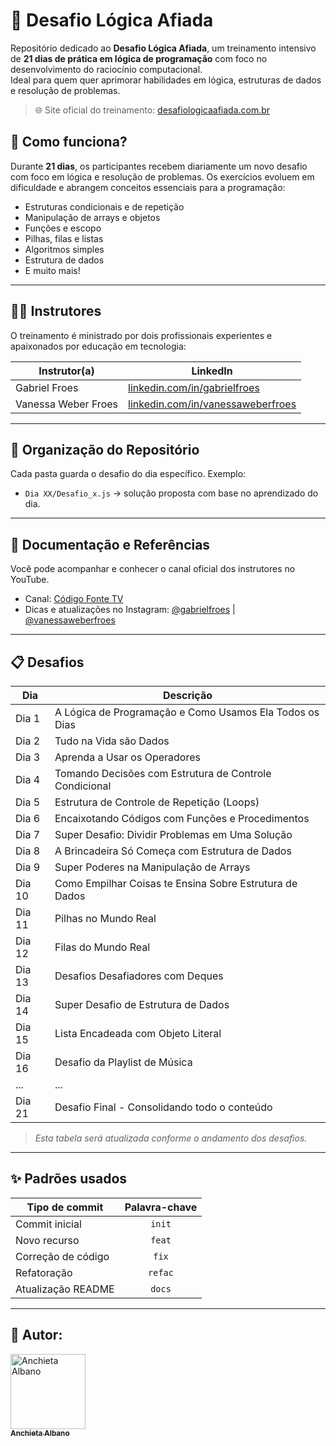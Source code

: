 # 🧠 Desafio Lógica Afiada

Repositório dedicado ao **Desafio Lógica Afiada**, um treinamento intensivo de **21 dias de prática em lógica de programação** com foco no desenvolvimento do raciocínio computacional.  
Ideal para quem quer aprimorar habilidades em lógica, estruturas de dados e resolução de problemas.

> 🌐 Site oficial do treinamento: [desafiologicaafiada.com.br](https://desafiologicaafiada.com.br)

## 📅 Como funciona?

Durante **21 dias**, os participantes recebem diariamente um novo desafio com foco em lógica e resolução de problemas. Os exercícios evoluem em dificuldade e abrangem conceitos essenciais para a programação:

- Estruturas condicionais e de repetição
- Manipulação de arrays e objetos
- Funções e escopo
- Pilhas, filas e listas
- Algoritmos simples
- Estrutura de dados 
- E muito mais!

---

## 👨‍🏫 Instrutores

O treinamento é ministrado por dois profissionais experientes e apaixonados por educação em tecnologia:

| Instrutor(a) | LinkedIn |
| ------------ | -------- |
| Gabriel Froes | [linkedin.com/in/gabrielfroes](https://www.linkedin.com/in/gabrielfroes/) |
| Vanessa Weber Froes | [linkedin.com/in/vanessaweberfroes](https://www.linkedin.com/in/vanessaweberfroes/) |

---

## 📁 Organização do Repositório

Cada pasta guarda o desafio do dia específico. Exemplo:

- `Dia XX/Desafio_x.js` → solução proposta com base no aprendizado do dia.

---

## 📘 Documentação e Referências

Você pode acompanhar e conhecer o canal oficial dos instrutores no YouTube.

- Canal: [Código Fonte TV](https://www.youtube.com/c/CodigoFonteTV)
- Dicas e atualizações no Instagram: [@gabrielfroes](https://www.instagram.com/gabrielfroes/) | [@vanessaweberfroes](https://www.instagram.com/vanessaweberfroes/)

---

## 📋 Desafios

| Dia | Descrição |
|---- |----|
| Dia 1  | A Lógica de Programação e Como Usamos Ela Todos os Dias   |
| Dia 2  | Tudo na Vida são Dados                                    |
| Dia 3  | Aprenda a Usar os Operadores                              |
| Dia 4  | Tomando Decisões com Estrutura de Controle Condicional    |
| Dia 5  | Estrutura de Controle de Repetição (Loops)                |
| Dia 6  | Encaixotando Códigos com Funções e Procedimentos          |
| Dia 7  | Super Desafio: Dividir Problemas em Uma Solução           |
| Dia 8  | A Brincadeira Só Começa com Estrutura de Dados            |
| Dia 9  | Super Poderes na Manipulação de Arrays                    |
| Dia 10 | Como Empilhar Coisas te Ensina Sobre Estrutura de Dados   |
| Dia 11 | Pilhas no Mundo Real                                      |
| Dia 12 | Filas do Mundo Real                                       |
| Dia 13 | Desafios Desafiadores com Deques                          |
| Dia 14 | Super Desafio de Estrutura de Dados                       |
| Dia 15 | Lista Encadeada com Objeto Literal                        |
| Dia 16 | Desafio da Playlist de Música                             |
| ...    | ...                                                       |
| Dia 21 | Desafio Final - Consolidando todo o conteúdo              |

> *Esta tabela será atualizada conforme o andamento dos desafios.*

---

## ✨ Padrões usados

| Tipo de commit     | Palavra-chave |
|--------------------|:-------------:|
| Commit inicial     | `init`        |
| Novo recurso       | `feat`        |
| Correção de código | `fix`         |
| Refatoração        | `refac`       |
| Atualização README | `docs`        |

---

## 🔷 Autor:

<div>
  <a href="https://github.com/Chiet4">
    <img src="https://avatars.githubusercontent.com/u/111232477?v=4" width="120px" alt="Anchieta Albano"/>
    <br />
    <sub><b>Anchieta Albano</b></sub>
  </a>
</div>
